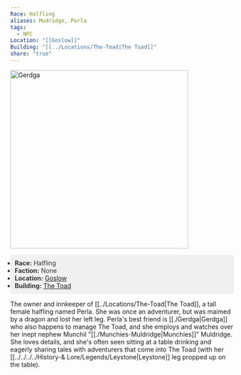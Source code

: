 ```yaml
---
Race: Halfling
aliases: Mudridge, Perla
tags:
  - NPC
Location: "[[Goslow]]"
Building: "[[../Locations/The-Toad|The Toad]]"
share: "true"
---
```


<div class="infobox">
    <!-- Image is not a link now and made larger -->
    <img src="https://spankadin.github.io/Saros-Wiki/_assets/Perla_Pic.png" alt="Gerdga" style="display:block; max-width: 100%; height: auto; width: 400px;">
    <ul style="color: #333; background-color: #f0f0f0; padding: 10px; border-radius: 5px;">
        <li><strong>Race:</strong> Halfling</li>
        <li><strong>Faction:</strong> None</li>
        <li><strong>Location:</strong> <a href="/Saros-Wiki/Locations-%26%20NPCs/Cities%20%26%20Towns/Goslow/Goslow/">Goslow</a></li>
        <li><strong>Building:</strong> <a href="/Saros-Wiki/Locations-%26%20NPCs/Cities%20%26%20Towns/Goslow/Locations/The-Toad/">The Toad</a></li>
    </ul>
</div>

The owner and innkeeper of [[../Locations/The-Toad|The Toad]], a tall female halfling named Perla. She was once an adventurer, but was maimed by a dragon and lost her left leg. Perla's best friend is [[./Gerdga|Gerdga]] who also happens to manage The Toad, and she employs and watches over her inept nephew Munchil "[[./Munchies-Muldridge|Munchies]]" Muldridge. She loves details, and she's often seen sitting at a table drinking and eagerly sharing tales with adventurers that come into The Toad (with her [[../../../../History-& Lore/Legends/Leystone|Leystone]] leg propped up on the table).
